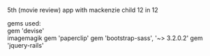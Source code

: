 5th (movie review) app with mackenzie child 12 in 12  

gems used:  
gem 'devise'  
imagemagik
gem 'paperclip'
gem 'bootstrap-sass', '~> 3.2.0.2'
gem 'jquery-rails'